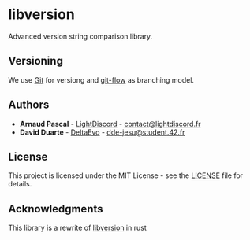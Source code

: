 # libversion

Advanced version string comparison library.

## Versioning

We use [Git](https://git-scm.com) for versiong and [git-flow](https://github.com/nvie/gitflow) as branching model.

## Authors

* **Arnaud Pascal** - [LightDiscord](https://github.com/LightDiscord) - <contact@lightdiscord.fr>
* **David Duarte** - [DeltaEvo](https://github.com/deltaevo/) - <dde-jesu@student.42.fr>

## License

This project is licensed under the MIT License - see the [LICENSE](LICENSE) file for details.

## Acknowledgments

This library is a rewrite of [libversion](https://github.com/repology/libversion) in rust
